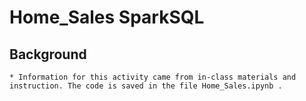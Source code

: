 # Home_Sales SparkSQL

## Background

    * Information for this activity came from in-class materials and instruction. The code is saved in the file Home_Sales.ipynb . 
